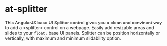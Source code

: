 at-splitter
===========

This AngularJS base UI Splitter control gives you a clean and convinent way to add a &lt;splitter&gt; control on a webpage. Easily add resizable areas and slides to your `float;` base UI panels. Splitter can be position horizontally or vertically, with maximum and minimum slidability option.
